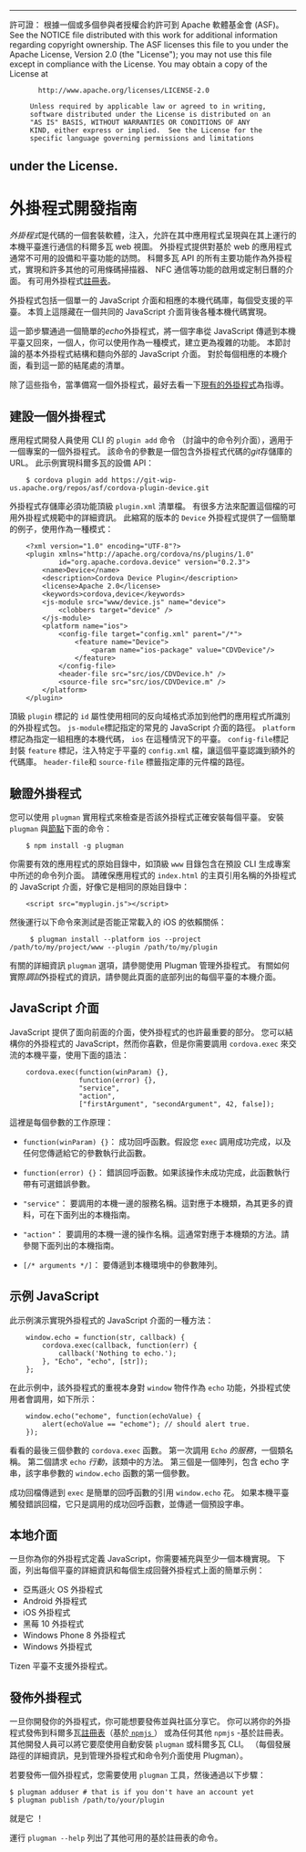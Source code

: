 * * *

許可證： 根據一個或多個參與者授權合約許可到 Apache 軟體基金會 (ASF)。 See the NOTICE file distributed with this work for additional information regarding copyright ownership. The ASF licenses this file to you under the Apache License, Version 2.0 (the "License"); you may not use this file except in compliance with the License. You may obtain a copy of the License at

           http://www.apache.org/licenses/LICENSE-2.0
    
         Unless required by applicable law or agreed to in writing,
         software distributed under the License is distributed on an
         "AS IS" BASIS, WITHOUT WARRANTIES OR CONDITIONS OF ANY
         KIND, either express or implied.  See the License for the
         specific language governing permissions and limitations
    

## under the License.

# 外掛程式開發指南

*外掛程式*是代碼的一個套裝軟體，注入，允許在其中應用程式呈現與在其上運行的本機平臺進行通信的科爾多瓦 web 視圖。 外掛程式提供對基於 web 的應用程式通常不可用的設備和平臺功能的訪問。 科爾多瓦 API 的所有主要功能作為外掛程式，實現和許多其他的可用條碼掃描器、 NFC 通信等功能的啟用或定制日曆的介面。 有可用外掛程式[註冊表][1]。

 [1]: http://plugins.cordova.io

外掛程式包括一個單一的 JavaScript 介面和相應的本機代碼庫，每個受支援的平臺。 本質上這隱藏在一個共同的 JavaScript 介面背後各種本機代碼實現。

這一節步驟通過一個簡單的*echo*外掛程式，將一個字串從 JavaScript 傳遞到本機平臺又回來，一個人，你可以使用作為一種模式，建立更為複雜的功能。 本節討論的基本外掛程式結構和麵向外部的 JavaScript 介面。 對於每個相應的本機介面，看到這一節的結尾處的清單。

除了這些指令，當準備寫一個外掛程式，最好去看一下[現有的外掛程式][2]為指導。

 [2]: http://cordova.apache.org/#contribute

## 建設一個外掛程式

應用程式開發人員使用 CLI 的 `plugin add` 命令 （討論中的命令列介面），適用于一個專案的一個外掛程式。 該命令的參數是一個包含外掛程式代碼的*git*存儲庫的 URL。 此示例實現科爾多瓦的設備 API：

        $ cordova plugin add https://git-wip-us.apache.org/repos/asf/cordova-plugin-device.git
    

外掛程式存儲庫必須功能頂級 `plugin.xml` 清單檔。 有很多方法來配置這個檔的可用外掛程式規範中的詳細資訊。 此縮寫的版本的 `Device` 外掛程式提供了一個簡單的例子，使用作為一種模式：

        <?xml version="1.0" encoding="UTF-8"?>
        <plugin xmlns="http://apache.org/cordova/ns/plugins/1.0"
                id="org.apache.cordova.device" version="0.2.3">
            <name>Device</name>
            <description>Cordova Device Plugin</description>
            <license>Apache 2.0</license>
            <keywords>cordova,device</keywords>
            <js-module src="www/device.js" name="device">
                <clobbers target="device" />
            </js-module>
            <platform name="ios">
                <config-file target="config.xml" parent="/*">
                    <feature name="Device">
                        <param name="ios-package" value="CDVDevice"/>
                    </feature>
                </config-file>
                <header-file src="src/ios/CDVDevice.h" />
                <source-file src="src/ios/CDVDevice.m" />
            </platform>
        </plugin>
    

頂級 `plugin` 標記的 `id` 屬性使用相同的反向域格式添加到他們的應用程式所識別的外掛程式包。 `js-module`標記指定的常見的 JavaScript 介面的路徑。 `platform`標記為指定一組相應的本機代碼， `ios` 在這種情況下的平臺。 `config-file`標記封裝 `feature` 標記，注入特定于平臺的 `config.xml` 檔，讓這個平臺認識到額外的代碼庫。 `header-file`和 `source-file` 標籤指定庫的元件檔的路徑。

## 驗證外掛程式

您可以使用 `plugman` 實用程式來檢查是否該外掛程式正確安裝每個平臺。 安裝 `plugman` 與[節點][3]下面的命令：

 [3]: http://nodejs.org/

        $ npm install -g plugman
    

你需要有效的應用程式的原始目錄中，如頂級 `www` 目錄包含在預設 CLI 生成專案中所述的命令列介面。 請確保應用程式的 `index.html` 的主頁引用名稱的外掛程式的 JavaScript 介面，好像它是相同的原始目錄中：

        <script src="myplugin.js"></script>
    

然後運行以下命令來測試是否能正常載入的 iOS 的依賴關係：

         $ plugman install --platform ios --project /path/to/my/project/www --plugin /path/to/my/plugin
    

有關的詳細資訊 `plugman` 選項，請參閱使用 Plugman 管理外掛程式。 有關如何實際*調試*外掛程式的資訊，請參閱此頁面的底部列出的每個平臺的本機介面。

## JavaScript 介面

JavaScript 提供了面向前面的介面，使外掛程式的也許最重要的部分。 您可以結構你的外掛程式的 JavaScript，然而你喜歡，但是你需要調用 `cordova.exec` 來交流的本機平臺，使用下面的語法：

        cordova.exec(function(winParam) {},
                     function(error) {},
                     "service",
                     "action",
                     ["firstArgument", "secondArgument", 42, false]);
    

這裡是每個參數的工作原理：

*   `function(winParam) {}`： 成功回呼函數。假設您 `exec` 調用成功完成，以及任何您傳遞給它的參數執行此函數。

*   `function(error) {}`： 錯誤回呼函數。如果該操作未成功完成，此函數執行帶有可選錯誤參數。

*   `"service"`： 要調用的本機一邊的服務名稱。這對應于本機類，為其更多的資料，可在下面列出的本機指南。

*   `"action"`： 要調用的本機一邊的操作名稱。這通常對應于本機類的方法。請參閱下面列出的本機指南。

*   `[/* arguments */]`： 要傳遞到本機環境中的參數陣列。

## 示例 JavaScript

此示例演示實現外掛程式的 JavaScript 介面的一種方法：

        window.echo = function(str, callback) {
            cordova.exec(callback, function(err) {
                callback('Nothing to echo.');
            }, "Echo", "echo", [str]);
        };
    

在此示例中，該外掛程式的重視本身對 `window` 物件作為 `echo` 功能，外掛程式使用者會調用，如下所示：

        window.echo("echome", function(echoValue) {
            alert(echoValue == "echome"); // should alert true.
        });
    

看看的最後三個參數的 `cordova.exec` 函數。 第一次調用 `Echo` *的服務*，一個類名稱。 第二個請求 `echo` *行動*，該類中的方法。 第三個是一個陣列，包含 echo 字串，該字串參數的 `window.echo` 函數的第一個參數。

成功回檔傳遞到 `exec` 是簡單的回呼函數的引用 `window.echo` 花。 如果本機平臺觸發錯誤回檔，它只是調用的成功回呼函數，並傳遞一個預設字串。

## 本地介面

一旦你為你的外掛程式定義 JavaScript，你需要補充與至少一個本機實現。 下面，列出每個平臺的詳細資訊和每個生成回聲外掛程式上面的簡單示例：

*   亞馬遜火 OS 外掛程式
*   Android 外掛程式
*   iOS 外掛程式
*   黑莓 10 外掛程式
*   Windows Phone 8 外掛程式
*   Windows 外掛程式

Tizen 平臺不支援外掛程式。

## 發佈外掛程式

一旦你開發你的外掛程式，你可能想要發佈並與社區分享它。 你可以將你的外掛程式發佈到科爾多瓦[註冊表][1]（基於[ `npmjs` ][4]） 或為任何其他 `npmjs` -基於註冊表。 其他開發人員可以將它要麼使用自動安裝 `plugman` 或科爾多瓦 CLI。 （每個發展路徑的詳細資訊，見到管理外掛程式和命令列介面使用 Plugman）。

 [4]: https://github.com/isaacs/npmjs.org

若要發佈一個外掛程式，您需要使用 `plugman` 工具，然後通過以下步驟：

    $ plugman adduser # that is if you don't have an account yet
    $ plugman publish /path/to/your/plugin
    

就是它 ！

運行 `plugman --help` 列出了其他可用的基於註冊表的命令。